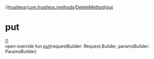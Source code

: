 //[trustless](../../../index.md)/[com.trustless.methods](../index.md)/[DeleteMethod](index.md)/[put](put.md)

# put

[]\
open override fun [put](put.md)(requestBuilder: Request.Builder, paramsBuilder: ParamsBuilder)
